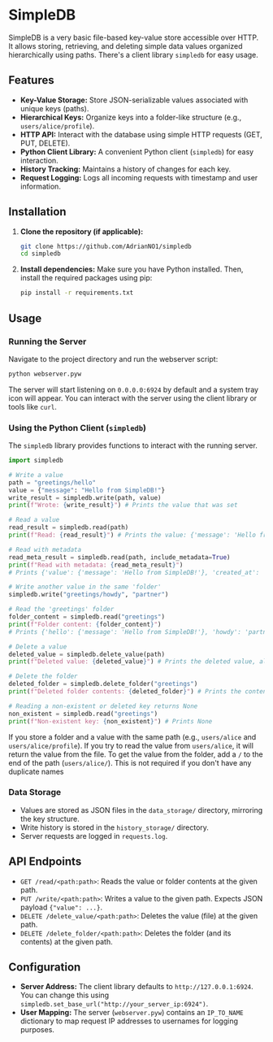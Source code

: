 # SimpleDB

SimpleDB is a very basic file-based key-value store accessible over HTTP. It allows storing, retrieving, and deleting simple data values organized hierarchically using paths. There's a client library `simpledb` for easy usage.

## Features

*   **Key-Value Storage:** Store JSON-serializable values associated with unique keys (paths).
*   **Hierarchical Keys:** Organize keys into a folder-like structure (e.g., `users/alice/profile`).
*   **HTTP API:** Interact with the database using simple HTTP requests (GET, PUT, DELETE).
*   **Python Client Library:** A convenient Python client (`simpledb`) for easy interaction.
*   **History Tracking:** Maintains a history of changes for each key.
*   **Request Logging:** Logs all incoming requests with timestamp and user information.

## Installation

1.  **Clone the repository (if applicable):**
    ```bash
    git clone https://github.com/AdrianNO1/simpledb
    cd simpledb
    ```
2.  **Install dependencies:**
    Make sure you have Python installed. Then, install the required packages using pip:
    ```bash
    pip install -r requirements.txt
    ```

## Usage

### Running the Server

Navigate to the project directory and run the webserver script:

```bash
python webserver.pyw
```

The server will start listening on `0.0.0.0:6924` by default and a system tray icon will appear. You can interact with the server using the client library or tools like `curl`.

### Using the Python Client (`simpledb`)

The `simpledb` library provides functions to interact with the running server.

```python
import simpledb

# Write a value
path = "greetings/hello"
value = {"message": "Hello from SimpleDB!"}
write_result = simpledb.write(path, value)
print(f"Wrote: {write_result}") # Prints the value that was set

# Read a value
read_result = simpledb.read(path)
print(f"Read: {read_result}") # Prints the value: {'message': 'Hello from SimpleDB!'}

# Read with metadata
read_meta_result = simpledb.read(path, include_metadata=True)
print(f"Read with metadata: {read_meta_result}")
# Prints {'value': {'message': 'Hello from SimpleDB!'}, 'created_at': '...', 'created_by': '...', ...}

# Write another value in the same 'folder'
simpledb.write("greetings/howdy", "partner")

# Read the 'greetings' folder
folder_content = simpledb.read("greetings")
print(f"Folder content: {folder_content}")
# Prints {'hello': {'message': 'Hello from SimpleDB!'}, 'howdy': 'partner'}

# Delete a value
deleted_value = simpledb.delete_value(path)
print(f"Deleted value: {deleted_value}") # Prints the deleted value, along with metadata

# Delete the folder
deleted_folder = simpledb.delete_folder("greetings")
print(f"Deleted folder contents: {deleted_folder}") # Prints the content of the deleted folder

# Reading a non-existent or deleted key returns None
non_existent = simpledb.read("greetings")
print(f"Non-existent key: {non_existent}") # Prints None
```

If you store a folder and a value with the same path (e.g., `users/alice` and `users/alice/profile`).
If you try to read the value from `users/alice`, it will return the value from the file.
To get the value from the folder, add a `/` to the end of the path (`users/alice/`). This is not required if you don't have any duplicate names

### Data Storage

*   Values are stored as JSON files in the `data_storage/` directory, mirroring the key structure.
*   Write history is stored in the `history_storage/` directory.
*   Server requests are logged in `requests.log`.

## API Endpoints

*   `GET /read/<path:path>`: Reads the value or folder contents at the given path.
*   `PUT /write/<path:path>`: Writes a value to the given path. Expects JSON payload `{"value": ...}`.
*   `DELETE /delete_value/<path:path>`: Deletes the value (file) at the given path.
*   `DELETE /delete_folder/<path:path>`: Deletes the folder (and its contents) at the given path.

## Configuration

*   **Server Address:** The client library defaults to `http://127.0.0.1:6924`. You can change this using `simpledb.set_base_url("http://your_server_ip:6924")`.
*   **User Mapping:** The server (`webserver.pyw`) contains an `IP_TO_NAME` dictionary to map request IP addresses to usernames for logging purposes.
